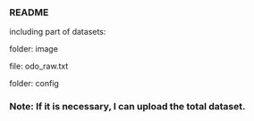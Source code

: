 ### README

including part of datasets:

folder: image

file: odo_raw.txt

folder: config

### Note: If it is necessary, I can upload the total dataset.
